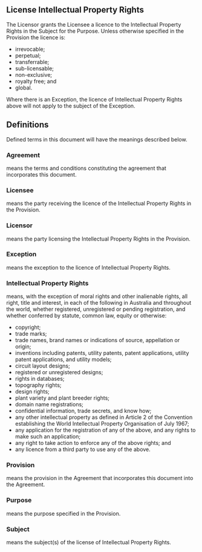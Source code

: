 ## License Intellectual Property Rights

The Licensor grants the Licensee a licence to the Intellectual Property Rights in the Subject for the Purpose. Unless otherwise specified in the Provision the licence is:

- irrevocable;
- perpetual;
- transferrable;
- sub-licensable;
- non-exclusive;
- royalty free; and
- global.

Where there is an Exception, the licence of Intellectual Property Rights above will not apply to the subject of the Exception.

## Definitions

Defined terms in this document will have the meanings described below.

### Agreement
means the terms and conditions constituting the agreement that incorporates this document.

### Licensee
means the party receiving the licence of the Intellectual Property Rights in the Provision.

### Licensor
means the party licensing the Intellectual Property Rights in the Provision.

### Exception
means the exception to the licence of Intellectual Property Rights.

### Intellectual Property Rights
means, with the exception of moral rights and other inalienable rights, all right, title and interest, in each of the following in Australia and throughout the world, whether registered, unregistered or pending registration, and whether conferred by statute, common law, equity or otherwise:
- copyright;
- trade marks;
- trade names, brand names or indications of source, appellation or origin;
- inventions including patents, utility patents, patent applications, utility patent applications, and utility models;
- circuit layout designs;
- registered or unregistered designs;
- rights in databases;
- topography rights;
- design rights;
- plant variety and plant breeder rights;
- domain name registrations;
- confidential information, trade secrets, and know how;
- any other intellectual property as defined in Article 2 of the Convention establishing the World Intellectual Property Organisation of July 1967;
- any application for the registration of any of the above, and any rights to make such an application;
- any right to take action to enforce any of the above rights; and
- any licence from a third party to use any of the above.

### Provision
means the provision in the Agreement that incorporates this document into the Agreement.

### Purpose
means the purpose specified in the Provision.

### Subject
means the subject(s) of the license of Intellectual Property Rights.
